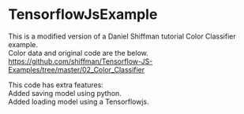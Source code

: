 # TensorflowJsExample
This is a modified version of a Daniel Shiffman tutorial Color Classifier example.<br>
Color data and original code are the below.
https://github.com/shiffman/Tensorflow-JS-Examples/tree/master/02_Color_Classifier

This code has extra features:<br>
Added saving model using python.<br>
Added loading model using a Tensorflowjs.
